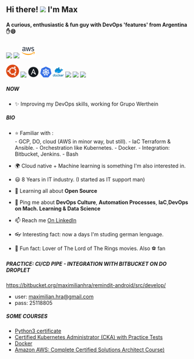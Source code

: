 
## Hi there! <img src="https://github.com/TheDudeThatCode/TheDudeThatCode/blob/master/Assets/Hi.gif" width="29px">   I'm Max 

#### A curious, enthusiastic & fun guy with DevOps 'features' from Argentina ✋😄
<code><img height="55" src="https://logodownload.org/wp-content/uploads/2021/06/google-cloud-logo-0.png"></code>
<code><img height="40" src="https://upload.wikimedia.org/wikipedia/commons/f/ff/DigitalOcean_logo.svg"></code>
<code><img height="40" src="https://raw.githubusercontent.com/github/explore/80688e429a7d4ef2fca1e82350fe8e3517d3494d/topics/aws/aws.png"></code>

<code><img height="35" src="https://raw.githubusercontent.com/github/explore/80688e429a7d4ef2fca1e82350fe8e3517d3494d/topics/ubuntu/ubuntu.png"></code>
<code><img height="35" src="https://avatars.githubusercontent.com/u/28900900?v=4"></code>
<code><img height="30" src="https://raw.githubusercontent.com/github/explore/80688e429a7d4ef2fca1e82350fe8e3517d3494d/topics/ansible/ansible.png"></code>
<code><img height="30" src="https://raw.githubusercontent.com/github/explore/80688e429a7d4ef2fca1e82350fe8e3517d3494d/topics/kubernetes/kubernetes.png"></code>
<code><img height="30" src="https://raw.githubusercontent.com/github/explore/80688e429a7d4ef2fca1e82350fe8e3517d3494d/topics/docker/docker.png"></code>
<code><img height="30" src="https://upload.wikimedia.org/wikipedia/commons/0/0e/Bitbucket-blue-logomark-only.svg"></code>
<code><img height="30" src="https://upload.wikimedia.org/wikipedia/commons/e/e9/Jenkins_logo.svg"></code>
<code><img height="30" src="https://upload.wikimedia.org/wikipedia/commons/3/3f/Git_icon.svg"></code>




##### NOW

- ✨ Improving my DevOps skills, working for Grupo Werthein


##### BIO

- ⭐ Familiar with :  
              - GCP, DO, cloud (AWS in minor way, but still).
              - IaC Terraform & Ansible.
              - Orchestration like Kubernetes.
              - Docker.
              - Integration: Bitbucket, Jenkins.
              - Bash

      
- 🌍 Cloud native + Machine learning is something I'm also interested in.
- 😃 8 Years in IT industry. (I started as IT support man)
- 🌱 Learning all about **Open Source**
- 💬 Ping me about  **DevOps Culture**, **Automation Processes**, **IaC**,**DevOps on Mach. Learning & Data Science** 
- 📫 Reach me [On LinkedIn](https://www.linkedin.com/in/maximiliano-herrera-10626a180/)
- 👓 Interesting fact: now a days I'm studing german lenguage.
- 🧙 Fun fact: Lover of The Lord of The Rings movies. Also ⚽ fan


##### PRACTICE: CI/CD PIPE - INTEGRATION WITH BITBUCKET ON DO DROPLET
https://bitbucket.org/maximilianhra/remindit-android/src/develop/
- user: maximilian.hra@gmail.com
- pass: 25118805

##### SOME COURSES

- [Python3 certificate](https://www.sololearn.com/Certificate/1073-13318317/pdf/)
- [Certified Kubernetes Administrator (CKA) with Practice Tests](https://www.udemy.com/course/certified-kubernetes-administrator-with-practice-tests/)
- [Docker](https://www.pluralsight.com/courses/play-by-play-docker-java-developers-arun-gupta-michael-hoffman)
- [Amazon AWS: Complete Certified Solutions Architect Course)](https://www.udemy.com/course/amazon-aws-curso-arquitecto-soluciones-certificado-associate/)

